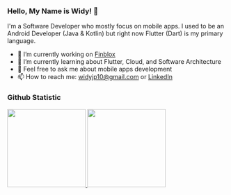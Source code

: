 ### Hello, My Name is Widy! 👋

I'm a Software Developer who mostly focus on mobile apps. I used to be an Android Developer (Java & Kotlin) but right now Flutter (Dart) is my primary language.

<!--Now I'm a Software Engineer which responsible for plan, write, and manage Google Cloud and Flutter course in <a href="https://github.com/dicodingacademy">@dicodingacademy</a>.
-->

- 🔭 I’m currently working on <a href="https://finbloxapp.com">Finblox</a>
- 🌱 I’m currently learning about Flutter, Cloud, and Software Architecture
- 💬 Feel free to ask me about mobile apps development
- 📫 How to reach me: widyjp10@gmail.com or <a href="https://www.linkedin.com/in/widdyjp/">LinkedIn</a>

### Github Statistic
<p align="left">
<a href="https://github.com/LittleFireflies">
  <img height="180em" src="https://github-readme-stats-eight-theta.vercel.app/api?username=LittleFireflies&show_icons=true&theme=vue&include_all_commits=true&count_private=true"/>
  <img height="180em" src="https://github-readme-stats-eight-theta.vercel.app/api/top-langs/?username=LittleFireflies&layout=compact&langs_count=8&theme=vue"/>
</a>
</p>

<!--
**LittleFireflies/LittleFireflies** is a ✨ _special_ ✨ repository because its `README.md` (this file) appears on your GitHub profile.

Here are some ideas to get you started:

- 🔭 I’m currently working on ...
- 🌱 I’m currently learning ...
- 👯 I’m looking to collaborate on ...
- 🤔 I’m looking for help with ...
- 💬 Ask me about ...
- 📫 How to reach me: ...
- 😄 Pronouns: ...
- ⚡ Fun fact: ...
-->
